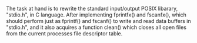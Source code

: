 The task at hand is to rewrite the standard input/output POSIX libarary, "stdio.h", in C language. After implementing fprintfx() and fscanfx(), which should perform just as fprintf() and fscanf() to write and read data buffers in "stdio.h", and it also acquires a function clean() which closes all open files from the current processes file descriptor table.
